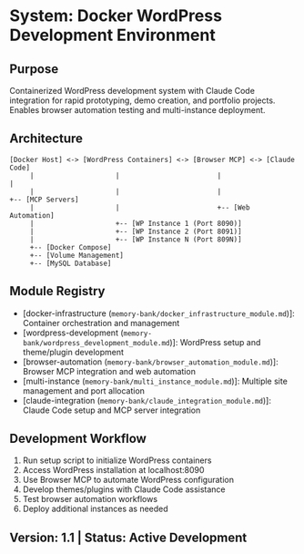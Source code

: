 # System: Docker WordPress Development Environment

## Purpose
Containerized WordPress development system with Claude Code integration for rapid prototyping, demo creation, and portfolio projects. Enables browser automation testing and multi-instance deployment.

## Architecture
```
[Docker Host] <-> [WordPress Containers] <-> [Browser MCP] <-> [Claude Code]
     |                    |                        |                    |
     |                    |                        |                    +-- [MCP Servers]
     |                    |                        +-- [Web Automation]
     |                    +-- [WP Instance 1 (Port 8090)]
     |                    +-- [WP Instance 2 (Port 8091)]
     |                    +-- [WP Instance N (Port 809N)]
     +-- [Docker Compose]
     +-- [Volume Management]
     +-- [MySQL Database]
```

## Module Registry
- [docker-infrastructure (`memory-bank/docker_infrastructure_module.md`)]: Container orchestration and management
- [wordpress-development (`memory-bank/wordpress_development_module.md`)]: WordPress setup and theme/plugin development
- [browser-automation (`memory-bank/browser_automation_module.md`)]: Browser MCP integration and web automation
- [multi-instance (`memory-bank/multi_instance_module.md`)]: Multiple site management and port allocation
- [claude-integration (`memory-bank/claude_integration_module.md`)]: Claude Code setup and MCP server integration

## Development Workflow
1. Run setup script to initialize WordPress containers
2. Access WordPress installation at localhost:8090
3. Use Browser MCP to automate WordPress configuration
4. Develop themes/plugins with Claude Code assistance
5. Test browser automation workflows
6. Deploy additional instances as needed

## Version: 1.1 | Status: Active Development